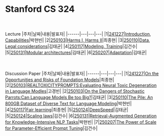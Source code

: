 Stanford CS 324
============================
<br><br>
Lecture
|주차|날짜|내용|발표자|
|------|---|---|---|
|1|[241227](https://github.com/ssu-humane/Study/blob/main/25%EB%85%84%20%EB%8F%99%EA%B3%84%20%EC%96%B8%EC%96%B4%EB%AA%A8%EB%8D%B8%20%EC%9E%85%EB%AC%B8/Lecture/20241227_CS%20324%20chapter1%2C2_%EB%B0%95%ED%98%84%EB%B9%88.pptx.pdf)|[Introduction, Capabilities](https://stanford-cs324.github.io/winter2022/lectures/introduction/)|박현빈|
|2|[250103](https://github.com/ssu-humane/Study/blob/main/25%EB%85%84%20%EB%8F%99%EA%B3%84%20%EC%96%B8%EC%96%B4%EB%AA%A8%EB%8D%B8%20%EC%9E%85%EB%AC%B8/Lecture/20250103_CS324%20Chapter%203%2C%204_%EC%B5%9C%EC%A2%85%ED%98%84.pptx.pdf)|[Harms I, Harms II](https://stanford-cs324.github.io/winter2022/lectures/harms-1/)|최종현|
|3|[250110](https://github.com/ssu-humane/Study/blob/main/25%EB%85%84%20%EB%8F%99%EA%B3%84%20%EC%96%B8%EC%96%B4%EB%AA%A8%EB%8D%B8%20%EC%9E%85%EB%AC%B8/Lecture/20250110_CS324_Data%2C%20Legal%20Considerations_%EA%B9%80%ED%83%9C%EA%B7%A0.pdf)|[Data, Legal considerations](https://stanford-cs324.github.io/winter2022/lectures/data/)|김태균|
|4|[250117](https://github.com/ssu-humane/Study/blob/main/25%EB%85%84%20%EB%8F%99%EA%B3%84%20%EC%96%B8%EC%96%B4%EB%AA%A8%EB%8D%B8%20%EC%9E%85%EB%AC%B8/Lecture/20250117_CS324_Modeling_Training_%EA%B9%80%EA%B1%B4%EC%88%98.pdf)|[Modeling, Training](https://stanford-cs324.github.io/winter2022/lectures/modeling/)|김건수|
|5|[250131](https://github.com/ssu-humane/Study/blob/main/25%EB%85%84%20%EB%8F%99%EA%B3%84%20%EC%96%B8%EC%96%B4%EB%AA%A8%EB%8D%B8%20%EC%9E%85%EB%AC%B8/Lecture/20250131_CS324_Modular%20architectures_%EA%B9%80%ED%83%9C%EA%B7%A0.pdf)|[Modular architectures](https://stanford-cs324.github.io/winter2022/lectures/selective-architectures/)|김태균|
|6|[250207](https://github.com/ssu-humane/Study/blob/main/25%EB%85%84%20%EB%8F%99%EA%B3%84%20%EC%96%B8%EC%96%B4%EB%AA%A8%EB%8D%B8%20%EC%9E%85%EB%AC%B8/Lecture/20250207_CS324_Adaptation_%E1%84%80%E1%85%B5%E1%86%B7%E1%84%90%E1%85%A2%E1%84%80%E1%85%B2%E1%86%AB.pdf)|[Adaptation](https://stanford-cs324.github.io/winter2022/lectures/adaptation/)|김태균|
<br>

<br><br>
Discussion Paper
|주차|날짜|내용|발표자|
|------|---|---|---|
|1|[241227](https://github.com/ssu-humane/Study/blob/main/25%EB%85%84%20%EB%8F%99%EA%B3%84%20%EC%96%B8%EC%96%B4%EB%AA%A8%EB%8D%B8%20%EC%9E%85%EB%AC%B8/Discussion%20paper/20241227%20On%20the%20Opportunities%20and%20Risks%20of%20Foundation%20Models_%EC%B5%9C%EC%A2%85%ED%98%84.pdf)|[On the Opportunities and Risks of Foundation Models](https://arxiv.org/pdf/2108.07258)|최종현|
|2|[250103](https://github.com/ssu-humane/Study/blob/main/25%EB%85%84%20%EB%8F%99%EA%B3%84%20%EC%96%B8%EC%96%B4%EB%AA%A8%EB%8D%B8%20%EC%9E%85%EB%AC%B8/Discussion%20paper/20250103_REALTOXICITYPROMPTS_Evaluating%20Neural%20Toxic%20Degeneration%20in%20Language%20Models_%EA%B3%A0%EA%B2%BD%EB%B9%88.pptx.pdf)|[REALTOXICITYPROMPTS:Evaluating Neural Toxic Degeneration in Language Modles](https://arxiv.org/pdf/2009.11462)|고경빈|
|2|[250103](https://github.com/ssu-humane/Study/blob/main/25%EB%85%84%20%EB%8F%99%EA%B3%84%20%EC%96%B8%EC%96%B4%EB%AA%A8%EB%8D%B8%20%EC%9E%85%EB%AC%B8/Discussion%20paper/20250103%20On%20the%20Dangers%20of%20Stochastic%20Parrots%20-%20Can%20Language%20Models%20Be%20Too%20Big_%EA%B9%80%ED%83%9C%EA%B7%A0.pdf)|[On the Dangers of Stochastic Parrots:Can Language Models Be too Big?](https://dl.acm.org/doi/pdf/10.1145/3442188.3445922)|김태균|
|3|[250110](https://github.com/ssu-humane/Study/blob/main/25%EB%85%84%20%EB%8F%99%EA%B3%84%20%EC%96%B8%EC%96%B4%EB%AA%A8%EB%8D%B8%20%EC%9E%85%EB%AC%B8/Discussion%20paper/20250110_CS324_The%20Pile%20An%20800GB%20Dataset%20of%20Diverse%20Text%20for%20Language%20Modeling_%EB%B0%95%ED%98%84%EB%B9%88.pdf)|[The Pile: An 800GB Dataset of Diverse Text for Language Modeling](https://arxiv.org/pdf/2101.00027)|박현빈|
|4|[250117](https://github.com/ssu-humane/Study/blob/main/25%EB%85%84%20%EB%8F%99%EA%B3%84%20%EC%96%B8%EC%96%B4%EB%AA%A8%EB%8D%B8%20%EC%9E%85%EB%AC%B8/Discussion%20paper/20250110_Fair%20Learning_%EC%B5%9C%EC%A2%85%ED%98%84.pdf)|[Fair learning](https://texaslawreview.org/fair-learning/)|최종현|
|5|[250124](https://github.com/ssu-humane/Study/blob/main/25%EB%85%84%20%EB%8F%99%EA%B3%84%20%EC%96%B8%EC%96%B4%EB%AA%A8%EB%8D%B8%20%EC%9E%85%EB%AC%B8/Discussion%20paper/250124_DeepSpeed_Extreme-scale%20model%20training%20for%20everyone_%EA%B9%80%ED%83%9C%EA%B7%A0.pdf)|[DeepSpeed](https://www.microsoft.com/en-us/research/blog/deepspeed-extreme-scale-model-training-for-everyone/)|김태균|
|5|[250124](https://github.com/ssu-humane/Study/blob/main/25%EB%85%84%20%EB%8F%99%EA%B3%84%20%EC%96%B8%EC%96%B4%EB%AA%A8%EB%8D%B8%20%EC%9E%85%EB%AC%B8/Discussion%20paper/20250124_Scaling_Laws_for_Neural_Language_model_%EA%B9%80%EA%B1%B4%EC%88%98.pdf)|[Scaling laws](https://arxiv.org/pdf/2001.08361)|김건수|
|6|[250131](https://github.com/ssu-humane/Study/blob/main/25%EB%85%84%20%EB%8F%99%EA%B3%84%20%EC%96%B8%EC%96%B4%EB%AA%A8%EB%8D%B8%20%EC%9E%85%EB%AC%B8/Discussion%20paper/20250131_Retrieval-Augmented%20Generation%20for%20Knowledge-Intensive%20NLP%20Tasks_%E1%84%87%E1%85%A1%E1%86%A8%E1%84%92%E1%85%A7%E1%86%AB%E1%84%87%E1%85%B5%E1%86%AB.pdf)|[Retrieval-Augmented Generation for Knowledge-Intensive NLP Tasks](https://arxiv.org/abs/2005.11401)|박현빈|
|7|[250207](https://github.com/ssu-humane/Study/blob/main/25%EB%85%84%20%EB%8F%99%EA%B3%84%20%EC%96%B8%EC%96%B4%EB%AA%A8%EB%8D%B8%20%EC%9E%85%EB%AC%B8/Discussion%20paper/20250207_Parameter-Efficient-Prompt-Tuning_%E1%84%80%E1%85%B5%E1%86%B7%E1%84%80%E1%85%A5%E1%86%AB%E1%84%89%E1%85%AE.pdf)|[The Power of Scale for Parameter-Efficient Prompt Tuning](https://arxiv.org/abs/2104.08691)|김건수|
<br>

